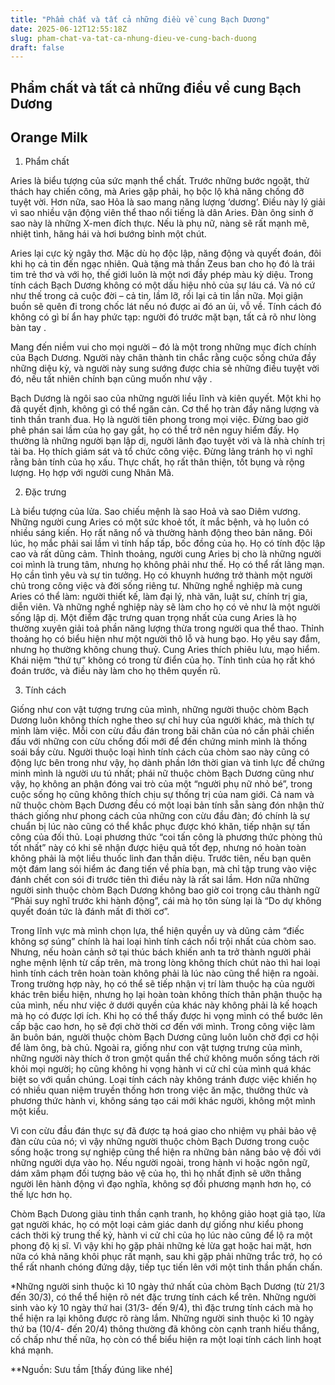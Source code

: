 ```yaml
---
title: "Phẩm chất và tất cả những điều về cung Bạch Dương"
date: 2025-06-12T12:55:18Z
slug: pham-chat-va-tat-ca-nhung-dieu-ve-cung-bach-duong
draft: false
---
```


## Phẩm chất và tất cả những điều về cung Bạch Dương

## Orange Milk

1. Phẩm chất 

 Aries là biểu tượng của sức mạnh thể chất. Trước những bước ngoặt, thử thách hay chiến công, mà Aries gặp phải, họ bộc lộ khả năng chống đỡ tuyệt vời. Hơn nữa, sao Hỏa là sao mang năng lượng ‘dương’. Điều này lý giải vì sao nhiều vận động viên thể thao nổi tiếng là dân Aries. Đàn ông sinh ở sao này là những X-men đích thực. Nếu là phụ nữ, nàng sẽ rất mạnh mẽ, nhiệt tình, hăng hái và hơi bướng bỉnh một chút. 

Aries lại cực kỳ ngây thơ. Mặc dù họ độc lập, năng động và quyết đoán, đôi khi họ cả tin đến ngạc nhiên. Quà tặng mà thần Zeus ban cho họ đó là trái tim trẻ thơ và với họ, thế giới luôn là một nơi đầy phép màu kỳ diệu. 
Trong tính cách Bạch Dương không có một dấu hiệu nhỏ của sự láu cá. Và nó cứ như thế trong cả cuộc đời – cả tin, lầm lỡ, rồi lại cả tin lần nữa. Mọi giận buồn sẽ quên đi trong chốc lát nếu nó được ai đó an ủi, vỗ về. Tính cách đó không có gì bí ẩn hay phức tạp: người đó trước mặt bạn, tất cả rõ như lòng bàn tay . 

Mang đến niềm vui cho mọi người – đó là một trong những mục đích chính của Bạch Dương. Người này chân thành tin chắc rằng cuộc sống chứa đầy những diệu kỳ, và người này sung sướng được chia sẻ những điều tuyệt vời đó, nếu tất nhiên chính bạn cũng muốn như vậy . 
 
Bạch Dương là ngôi sao của những người liều lĩnh và kiên quyết. Một khi họ đã quyết định, không gì có thể ngăn cản. Cơ thể họ tràn đầy năng lượng và tinh thần tranh đua. Họ là người tiên phong trong mọi việc. Đừng bao giờ phê phán sai lầm của họ gay gắt, họ có thể trở nên nguy hiểm đấy. Họ thường là những người bạn lập dị, người lãnh đạo tuyệt vời và là nhà chính trị tài ba. Họ thích giám sát và tổ chức công việc. Đừng lảng tránh họ vì nghĩ rằng bản tính của họ xấu. Thực chất, họ rất thân thiện, tốt bụng và rộng lượng. Họ hợp với người cung Nhân Mã.
 
2. Đặc trưng
 
Là biểu tượng của lửa. Sao chiếu mệnh là sao Hoả và sao Diêm vương. Những người cung Aries có một sức khoẻ tốt, ít mắc bệnh, và họ luôn có nhiều sáng kiến. Họ rất năng nổ và thường hành động theo bản năng. Đôi lúc, họ mắc phải sai lầm vì tính hấp tấp, bốc đồng của họ. Họ có tính độc lập cao và rất dũng cảm. Thỉnh thoảng, người cung Aries bị cho là những người coi mình là trung tâm, nhưng họ không phải như thế. Họ có thể rất lãng mạn. Họ cần tình yêu và sự tin tưởng. Họ có khuynh hướng trở thành một người chủ trong công việc và đời sống riêng tư. Những nghề nghiệp mà cung Aries có thể làm: người thiết kế, làm đại lý, nhà văn, luật sư, chính trị gia, diễn viên. Và những nghề nghiệp này sẽ làm cho họ có vẻ như là một người sống lập dị. Một điểm đặc trưng quan trọng nhất của cung Aries là họ thường xuyên giải toả phần năng lượng thừa trong người qua thể thao. Thỉnh thoảng họ có biểu hiện như một người thô lỗ và hung bạo. Họ yêu say đắm, nhưng họ thường không chung thuỷ. Cung Aries thích phiêu lưu, mạo hiểm. Khái niệm “thứ tự” không có trong từ điển của họ. Tính tình của họ rất khó đoán trước, và điều này làm cho họ thêm quyến rũ.
 
3. Tính cách 
 
Giống như con vật tượng trưng của mình, những người thuộc chòm Bạch Dương luôn không thích nghe theo sự chỉ huy của người khác, mà thích tự mình làm việc. Mỗi con cừu đầu đán trong bãi chăn của nó cần phải chiến đấu với những con cừu chống đối mới để đến chứng minh mình là thống soái bầy cừu. Người thuộc loại hình tính cách của chòm sao này cũng có động lực bên trong như vậy, họ dành phần lớn thời gian và tinh lực để chứng minh mình là người ưu tú nhất; phái nữ thuộc chòm Bạch Dương cũng như vậy, họ không an phận đóng vai trò của một “người phụ nữ nhỏ bé”, trong cuộc sống họ cũng không thích chịu sự thống trị của nam giới. Cả nam và nữ thuộc chòm Bạch Dương đều có một loại bản tính sẵn sàng đón nhận thử thách giống như phong cách của những con cừu đầu đàn; đó chính là sự chuẩn bị lúc nào cũng có thể khắc phục được khó khăn, tiếp nhận sự tấn công của đối thủ. Loại phương thức “coi tấn công là phương thức phòng thủ tốt nhất” này có khi sẽ nhận được hiệu quả tốt đẹp, nhưng nó hoàn toàn không phải là một liều thuốc linh đan thần diệu. Trước tiên, nếu bạn quên một đám lang sói hiểm ác đang tiến về phía bạn, mà chỉ tập trung vào việc đánh chết con sói đi trước tiên thì điều này là rất sai lầm. Hơn nữa những người sinh thuộc chòm Bạch Dương không bao giờ coi trọng câu thành ngữ “Phải suy nghĩ trước khi hành động”, cái mà họ tôn sùng lại là “Do dự không quyết đoán tức là đánh mất đi thời cơ”.

Trong lĩnh vực mà mình chọn lựa, thể hiện quyền uy và dũng cảm “điếc không sợ súng” chính là hai loại hình tính cách nổi trội nhất của chòm sao. Nhưng, nếu hoàn cảnh sở tại thúc bách khiến anh ta trở thành người phải nghe mệnh lệnh từ cấp trên, mà trong lòng không thích chút nào thì hai loại hình tính cách trên hoàn toàn không phải là lúc nào cũng thể hiện ra ngoài. Trong trường hợp này, họ có thể sẽ tiếp nhận vị trí làm thuộc hạ của người khác trên biểu hiện, nhưng họ lại hoàn toàn không thích thân phận thuộc hạ của mình, nếu như việc ở dưới quyền của khác này không phải là kế hoạch mà họ có được lợi ích. Khi họ có thể thấy được hi vọng mình có thể bước lên cấp bậc cao hơn, họ sẽ đợi chờ thời cơ đến với mình. Trong công việc làm ăn buôn bán, người thuộc chòm Bạch Dương cũng luôn luôn chờ đợi cơ hội để làm ông, bà chủ. Ngoài ra, giống như con vật tượng trưng của mình, những người này thích ở tron gmột quần thể chứ không muốn sống tách rời khỏi mọi người; họ cũng không hi vọng hành vi cử chỉ của mình quá khác biệt so với quần chúng. Loại tính cách này không tránh được việc khiến họ có nhiều quan niệm truyền thống hơn trong việc ăn mặc, thưởng thức và phương thức hành vi, không sáng tạo cái mới khác người, không một mình một kiểu.

Vì con cừu đầu đán thực sự đã được tạ hoá giao cho nhiệm vụ phải bảo vệ đàn cừu của nó; vì vậy những người thuộc chòm Bạch Dương trong cuộc sống hoặc trong sự nghiệp cũng thể hiện ra những bản năng bảo vệ đối với những người dựa vào họ. Nếu người ngoài, trong hành vi hoặc ngôn ngữ, dám xâm phạm đối tượng bảo vệ của họ, thì họ nhất định sẽ ưỡn thẳng người lên hành động vì đạo nghĩa, không sợ đối phương mạnh hơn họ, có thế lực hơn họ.

Chòm Bạch Dưong giàu tinh thần cạnh tranh, họ không giảo hoạt giả tạo, lừa gạt người khác, họ có một loại cảm giác danh dự giống như kiểu phong cách thời kỳ trung thế kỷ, hành vi cử chỉ của họ lúc nào cũng để lộ ra một phong độ kị sĩ. Vì vậy khi họ gặp phải những kẻ lừa gạt hoặc hai mặt, hơn nữa có khả năng khôi phục rất mạnh, sau khi gặp phải những trắc trở, họ có thể rất nhanh chóng đứng dậy, tiếp tục tiến lên với một tinh thần phấn chấn.

*Những người sinh thuộc kì 10 ngày thứ nhất của chòm Bạch Dương (từ 21/3 đến 30/3), có thể thể hiện rõ nét đặc trưng tính cách kể trên. Những người sinh vào kỳ 10 ngày thứ hai (31/3- đến 9/4), thì đặc trưng tính cách mà họ thể hiện ra lại không được rõ ràng lắm. Những người sinh thuộc kì 10 ngày thứ ba (10/4- đến 20/4) thông thường đã không còn cạnh tranh hiếu thắng, cố chấp như thế nữa, họ còn có thể biểu hiện ra một loại tính cách linh hoạt khá mạnh.
 
**Nguồn: Sưu tầm [thấy đúng like nhé]